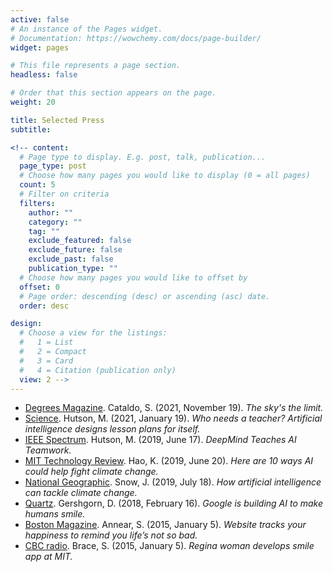 ```yaml
---
active: false
# An instance of the Pages widget.
# Documentation: https://wowchemy.com/docs/page-builder/
widget: pages

# This file represents a page section.
headless: false

# Order that this section appears on the page.
weight: 20

title: Selected Press
subtitle:

<!-- content:
  # Page type to display. E.g. post, talk, publication...
  page_type: post
  # Choose how many pages you would like to display (0 = all pages)
  count: 5
  # Filter on criteria
  filters:
    author: ""
    category: ""
    tag: ""
    exclude_featured: false
    exclude_future: false
    exclude_past: false
    publication_type: ""
  # Choose how many pages you would like to offset by
  offset: 0
  # Page order: descending (desc) or ascending (asc) date.
  order: desc

design:
  # Choose a view for the listings:
  #   1 = List
  #   2 = Compact
  #   3 = Card
  #   4 = Citation (publication only)
  view: 2 -->
---
```

- [Degrees Magazine](https://www.degreesmagazine.ca/the-skys-the-limit/2021/11/19/). Cataldo, S. (2021, November 19). *The sky's the limit.*
- [Science](https://www.sciencemag.org/news/2021/01/who-needs-teacher-artificial-intelligence-designs-lesson-plans-itself). Hutson, M. (2021, January 19). *Who needs a teacher? Artificial intelligence designs lesson plans for itself.*
- [IEEE Spectrum](https://spectrum.ieee.org/tech-talk/computing/software/deepmind-teaches-ai-teamwork). Hutson, M. (2019, June 17). *DeepMind Teaches AI Teamwork.*
- [MIT Technology Review](https://www.technologyreview.com/s/603003/ai-songsmith-cranks-out-surprisingly-catchy-tunes/). Hao, K. (2019, June 20). *Here are 10 ways AI could help
fight climate change.*
- [National Geographic](https://www.nationalgeographic.com/environment/2019/07/artificial-intelligence-climate-change/). Snow, J. (2019, July 18). *How artificial intelligence can tackle climate change.*
- [Quartz](https://qz.com/1209466/google-is-building-ai-to-make-humans-smile/). Gershgorn, D. (2018, February 16). *Google is building AI to make humans smile.*
- [Boston Magazine](http://www.bostonmagazine.com/news/blog/2015/01/05/smiletracker-captures-photos-internet/). Annear, S. (2015, January 5). *Website tracks your happiness to remind
you life’s not so bad.*
- [CBC radio](https://www.cbc.ca/news/canada/saskatchewan/regina-woman-develops-smile-app-at-mit-1.2886943). Brace, S. (2015, January 5). *Regina woman develops smile app at MIT.*
